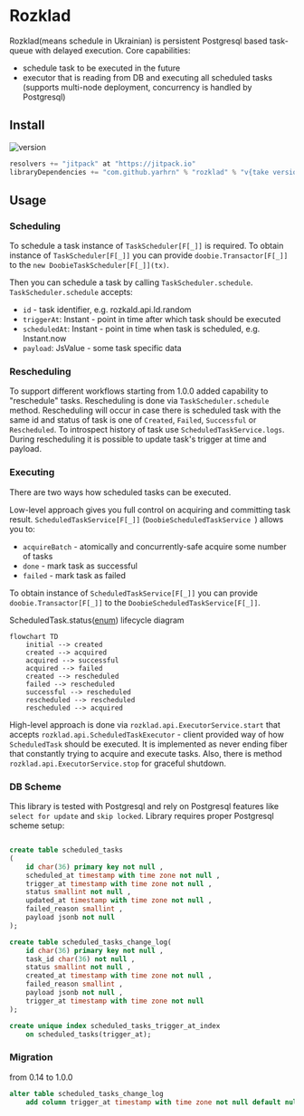 # Rozklad

Rozklad(means schedule in Ukrainian) is persistent Postgresql based task-queue with delayed execution. Core capabilities:
- schedule task to be executed in the future
- executor that is reading from DB and executing all scheduled tasks (supports multi-node deployment, concurrency is handled by Postgresql)

## Install
![version](https://jitpack.io/v/yarhrn/rozklad.svg)

```scala
resolvers += "jitpack" at "https://jitpack.io"
libraryDependencies += "com.github.yarhrn" % "rozklad" % "v{take version from badge above}"	
```

## Usage
### Scheduling
To schedule a task instance of `TaskScheduler[F[_]]` is required. 
To obtain instance of `TaskScheduler[F[_]]` you can provide `doobie.Transactor[F[_]]` to the `new DoobieTaskScheduler[F[_]](tx)`.

Then you can schedule a task by calling `TaskScheduler.schedule`.
`TaskScheduler.schedule` accepts:
- `id` - task identifier, e.g. rozkald.api.Id.random
- `triggerAt`: Instant - point in time after which task should be executed
- `scheduledAt`: Instant - point in time when task is scheduled, e.g. Instant.now
- `payload`: JsValue - some task specific data
### Rescheduling
To support different workflows starting from 1.0.0 added capability to "reschedule" tasks.
Rescheduling is done via `TaskScheduler.schedule` method. 
Rescheduling will occur in case there is scheduled task with the same id and status of task is one of `Created`, `Failed`, `Successful` or `Rescheduled`.
To introspect history of task use `ScheduledTaskService.logs`. During rescheduling it is possible to update task's trigger at time and payload.


### Executing
There are two ways how scheduled tasks can be executed.

Low-level approach gives you full control on acquiring and committing task result. `ScheduledTaskService[F[_]]` (`DoobieScheduledTaskService
`) allows you to:
- `acquireBatch` - atomically and concurrently-safe acquire some number of tasks
- `done` - mark task as successful
- `failed` - mark task as failed

To obtain instance of `ScheduledTaskService[F[_]]` you can provide `doobie.Transactor[F[_]]` to the `DoobieScheduledTaskService[F[_]]`.


ScheduledTask.status([enum](https://github.com/yarhrn/rozklad/blob/main/src/main/scala/api/ScheduledTask.scala#L29)) lifecycle diagram
```mermaid
flowchart TD
    initial --> created 
    created --> acquired
    acquired --> successful
    acquired --> failed
    created --> rescheduled
    failed --> rescheduled
    successful --> rescheduled
    rescheduled --> rescheduled
    rescheduled --> acquired
```

High-level approach is done via `rozklad.api.ExecutorService.start` that accepts 
`rozklad.api.ScheduledTaskExecutor` - client provided way of how `ScheduledTask` should be executed.
It is implemented as never ending fiber that constantly trying to acquire and execute tasks.
Also, there is method `rozklad.api.ExecutorService.stop` for graceful shutdown.

### DB Scheme
This library is tested with Postgresql and rely on Postgresql features like `select for update` and `skip locked`.
Library requires proper Postgresql scheme setup:
```sql

create table scheduled_tasks
(
    id char(36) primary key not null ,
    scheduled_at timestamp with time zone not null ,
    trigger_at timestamp with time zone not null ,
    status smallint not null ,
    updated_at timestamp with time zone not null ,
    failed_reason smallint ,
    payload jsonb not null
);

create table scheduled_tasks_change_log(
    id char(36) primary key not null ,
    task_id char(36) not null ,
    status smallint not null ,
    created_at timestamp with time zone not null ,
    failed_reason smallint ,
    payload jsonb not null ,
    trigger_at timestamp with time zone not null
);

create unique index scheduled_tasks_trigger_at_index
    on scheduled_tasks(trigger_at);
```
### Migration
from 0.14 to 1.0.0
```sql
alter table scheduled_tasks_change_log
    add column trigger_at timestamp with time zone not null default null;
```
